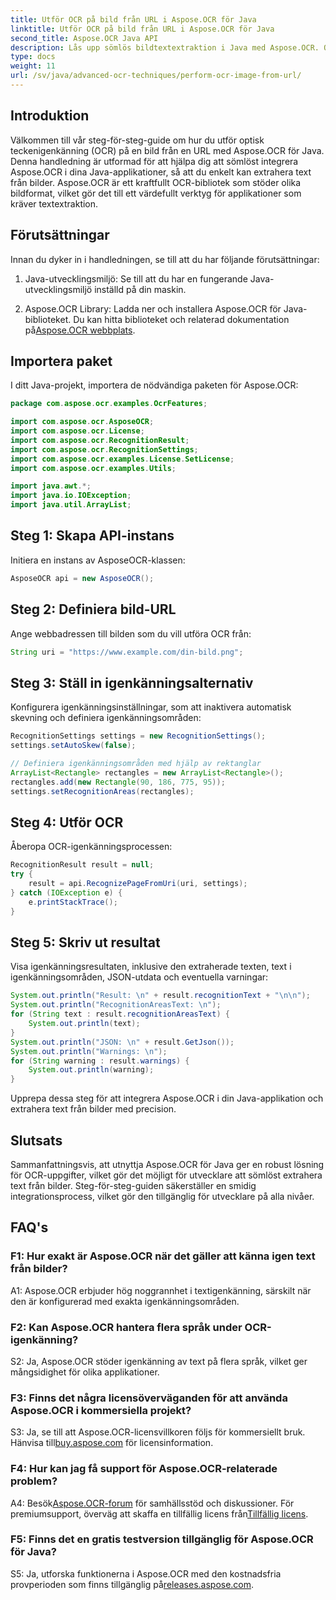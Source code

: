 ```yaml
---
title: Utför OCR på bild från URL i Aspose.OCR för Java
linktitle: Utför OCR på bild från URL i Aspose.OCR för Java
second_title: Aspose.OCR Java API
description: Lås upp sömlös bildtextextraktion i Java med Aspose.OCR. OCR med hög noggrannhet med enkel integration.
type: docs
weight: 11
url: /sv/java/advanced-ocr-techniques/perform-ocr-image-from-url/
---
```

## Introduktion

Välkommen till vår steg-för-steg-guide om hur du utför optisk teckenigenkänning (OCR) på en bild från en URL med Aspose.OCR för Java. Denna handledning är utformad för att hjälpa dig att sömlöst integrera Aspose.OCR i dina Java-applikationer, så att du enkelt kan extrahera text från bilder. Aspose.OCR är ett kraftfullt OCR-bibliotek som stöder olika bildformat, vilket gör det till ett värdefullt verktyg för applikationer som kräver textextraktion.

## Förutsättningar

Innan du dyker in i handledningen, se till att du har följande förutsättningar:

1. Java-utvecklingsmiljö: Se till att du har en fungerande Java-utvecklingsmiljö inställd på din maskin.

2.  Aspose.OCR Library: Ladda ner och installera Aspose.OCR för Java-biblioteket. Du kan hitta biblioteket och relaterad dokumentation på[Aspose.OCR webbplats](https://reference.aspose.com/ocr/java/).

## Importera paket

I ditt Java-projekt, importera de nödvändiga paketen för Aspose.OCR:

```java
package com.aspose.ocr.examples.OcrFeatures;

import com.aspose.ocr.AsposeOCR;
import com.aspose.ocr.License;
import com.aspose.ocr.RecognitionResult;
import com.aspose.ocr.RecognitionSettings;
import com.aspose.ocr.examples.License.SetLicense;
import com.aspose.ocr.examples.Utils;

import java.awt.*;
import java.io.IOException;
import java.util.ArrayList;
```

## Steg 1: Skapa API-instans

Initiera en instans av AsposeOCR-klassen:

```java
AsposeOCR api = new AsposeOCR();
```

## Steg 2: Definiera bild-URL

Ange webbadressen till bilden som du vill utföra OCR från:

```java
String uri = "https://www.example.com/din-bild.png";
```

## Steg 3: Ställ in igenkänningsalternativ

Konfigurera igenkänningsinställningar, som att inaktivera automatisk skevning och definiera igenkänningsområden:

```java
RecognitionSettings settings = new RecognitionSettings();
settings.setAutoSkew(false);

// Definiera igenkänningsområden med hjälp av rektanglar
ArrayList<Rectangle> rectangles = new ArrayList<Rectangle>();
rectangles.add(new Rectangle(90, 186, 775, 95));
settings.setRecognitionAreas(rectangles);
```

## Steg 4: Utför OCR

Åberopa OCR-igenkänningsprocessen:

```java
RecognitionResult result = null;
try {
    result = api.RecognizePageFromUri(uri, settings);
} catch (IOException e) {
    e.printStackTrace();
}
```

## Steg 5: Skriv ut resultat

Visa igenkänningsresultaten, inklusive den extraherade texten, text i igenkänningsområden, JSON-utdata och eventuella varningar:

```java
System.out.println("Result: \n" + result.recognitionText + "\n\n");
System.out.println("RecognitionAreasText: \n");
for (String text : result.recognitionAreasText) {
    System.out.println(text);
}
System.out.println("JSON: \n" + result.GetJson());
System.out.println("Warnings: \n");
for (String warning : result.warnings) {
    System.out.println(warning);
}
```

Upprepa dessa steg för att integrera Aspose.OCR i din Java-applikation och extrahera text från bilder med precision.

## Slutsats

Sammanfattningsvis, att utnyttja Aspose.OCR för Java ger en robust lösning för OCR-uppgifter, vilket gör det möjligt för utvecklare att sömlöst extrahera text från bilder. Steg-för-steg-guiden säkerställer en smidig integrationsprocess, vilket gör den tillgänglig för utvecklare på alla nivåer.

## FAQ's

### F1: Hur exakt är Aspose.OCR när det gäller att känna igen text från bilder?

A1: Aspose.OCR erbjuder hög noggrannhet i textigenkänning, särskilt när den är konfigurerad med exakta igenkänningsområden.

### F2: Kan Aspose.OCR hantera flera språk under OCR-igenkänning?

S2: Ja, Aspose.OCR stöder igenkänning av text på flera språk, vilket ger mångsidighet för olika applikationer.

### F3: Finns det några licensöverväganden för att använda Aspose.OCR i kommersiella projekt?

S3: Ja, se till att Aspose.OCR-licensvillkoren följs för kommersiellt bruk. Hänvisa till[buy.aspose.com](https://purchase.aspose.com/buy) för licensinformation.

### F4: Hur kan jag få support för Aspose.OCR-relaterade problem?

 A4: Besök[Aspose.OCR-forum](https://forum.aspose.com/c/ocr/16) för samhällsstöd och diskussioner. För premiumsupport, överväg att skaffa en tillfällig licens från[Tillfällig licens](https://purchase.aspose.com/temporary-license/).

### F5: Finns det en gratis testversion tillgänglig för Aspose.OCR för Java?

 S5: Ja, utforska funktionerna i Aspose.OCR med den kostnadsfria provperioden som finns tillgänglig på[releases.aspose.com](https://releases.aspose.com/).
